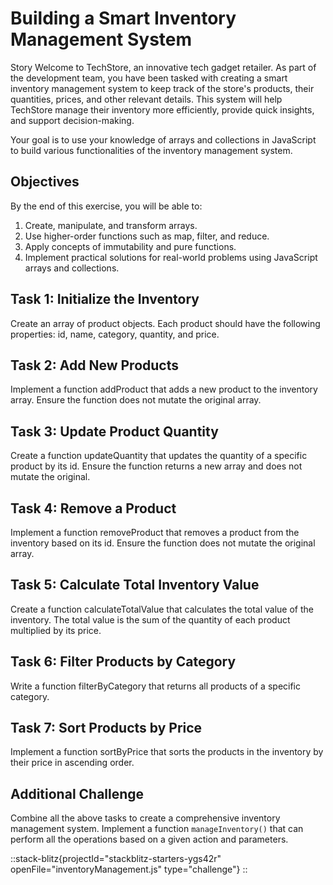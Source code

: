 # Building a Smart Inventory Management System
Story
Welcome to TechStore, an innovative tech gadget retailer. As part of the development team, you have been tasked with creating a smart inventory management system to keep track of the store's products, their quantities, prices, and other relevant details. This system will help TechStore manage their inventory more efficiently, provide quick insights, and support decision-making.

Your goal is to use your knowledge of arrays and collections in JavaScript to build various functionalities of the inventory management system.

## Objectives
By the end of this exercise, you will be able to:

1. Create, manipulate, and transform arrays.
2. Use higher-order functions such as map, filter, and reduce.
3. Apply concepts of immutability and pure functions.
4. Implement practical solutions for real-world problems using JavaScript arrays and collections.

## Task 1: Initialize the Inventory
Create an array of product objects. Each product should have the following properties: id, name, category, quantity, and price.

## Task 2: Add New Products
Implement a function addProduct that adds a new product to the inventory array. Ensure the function does not mutate the original array.

## Task 3: Update Product Quantity
Create a function updateQuantity that updates the quantity of a specific product by its id. Ensure the function returns a new array and does not mutate the original.

## Task 4: Remove a Product
Implement a function removeProduct that removes a product from the inventory based on its id. Ensure the function does not mutate the original array.

## Task 5: Calculate Total Inventory Value
Create a function calculateTotalValue that calculates the total value of the inventory. The total value is the sum of the quantity of each product multiplied by its price.

## Task 6: Filter Products by Category
Write a function filterByCategory that returns all products of a specific category.

## Task 7: Sort Products by Price
Implement a function sortByPrice that sorts the products in the inventory by their price in ascending order.

## Additional Challenge
Combine all the above tasks to create a comprehensive inventory management system. Implement a function `manageInventory()` that can perform all the operations based on a given action and parameters.

::stack-blitz{projectId="stackblitz-starters-ygs42r" openFile="inventoryManagement.js" type="challenge"}
::
